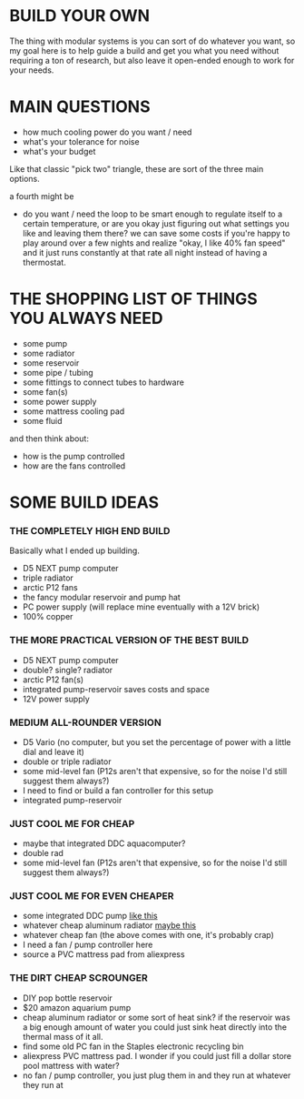 # BUILD YOUR OWN

The thing with modular systems is you can sort of do whatever you want, so my goal here is to help guide a build and get you what you need without requiring a ton of research, but also leave it open-ended enough to work for your needs.

# MAIN QUESTIONS

- how much cooling power do you want / need
- what's your tolerance for noise
- what's your budget

Like that classic "pick two" triangle, these are sort of the three main options.

a fourth might be

- do you want / need the loop to be smart enough to regulate itself to a certain temperature, or are you okay just figuring out what settings you like and leaving them there? we can save some costs if you're happy to play around over a few nights and realize "okay, I like 40% fan speed" and it just runs constantly at that rate all night instead of having a thermostat.

# THE SHOPPING LIST OF THINGS YOU ALWAYS NEED

- some pump
- some radiator
- some reservoir
- some pipe / tubing
- some fittings to connect tubes to hardware
- some fan(s)
- some power supply
- some mattress cooling pad
- some fluid

and then think about:

- how is the pump controlled
- how are the fans controlled

# SOME BUILD IDEAS

### THE COMPLETELY HIGH END BUILD

Basically what I ended up building.

- D5 NEXT pump computer
- triple radiator
- arctic P12 fans
- the fancy modular reservoir and pump hat
- PC power supply (will replace mine eventually with a 12V brick)
- 100% copper


### THE MORE PRACTICAL VERSION OF THE BEST BUILD

- D5 NEXT pump computer
- double? single? radiator
- arctic P12 fan(s)
- integrated pump-reservoir saves costs and space
- 12V power supply


### MEDIUM ALL-ROUNDER VERSION

- D5 Vario (no computer, but you set the percentage of power with a little dial and leave it)
- double or triple radiator
- some mid-level fan (P12s aren't that expensive, so for the noise I'd still suggest them always?)
- I need to find or build a fan controller for this setup
- integrated pump-reservoir


### JUST COOL ME FOR CHEAP

- maybe that integrated DDC aquacomputer?
- double rad
- some mid-level fan (P12s aren't that expensive, so for the noise I'd still suggest them always?)


### JUST COOL ME FOR EVEN CHEAPER

- some integrated DDC pump [like this](https://www.aliexpress.com/item/32854766210.html) 
- whatever cheap aluminum radiator [maybe this](https://www.aliexpress.com/item/866247975.html)
- whatever cheap fan (the above comes with one, it's probably crap)
- I need a fan / pump controller here
- source a PVC mattress pad from aliexpress


### THE DIRT CHEAP SCROUNGER

- DIY pop bottle reservoir
- $20 amazon aquarium pump
- cheap aluminum radiator or some sort of heat sink? if the reservoir was a big enough amount of water you could just sink heat directly into the thermal mass of it all.
- find some old PC fan in the Staples electronic recycling bin
- aliexpress PVC mattress pad. I wonder if you could just fill a dollar store pool mattress with water?
- no fan / pump controller, you just plug them in and they run at whatever they run at

